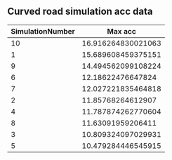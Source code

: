 ## Curved road simulation acc data

|SimulationNumber|Max acc| 
|---|---|
|10|16.916264830021063|
|1|15.689608459375151|
|9|14.494562099108224|
|6|12.18622476647824|
|7|12.027221835464818|
|2|11.85768264612907|
|4|11.787874262770604|
|8|11.63091959206411|
|3|10.809324097029931|
|5|10.479284446545915|
